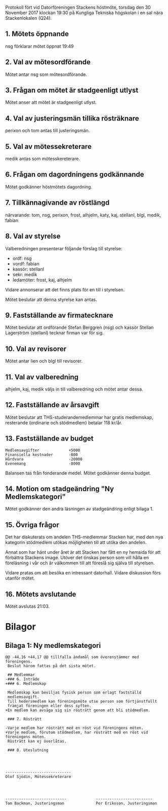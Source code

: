 <!--
.. title: Protokoll föreningsmöte 30 november
.. slug: fall-meeting-minutes
.. date: 2017-11-30 22:00:00 CEST
.. tags: meeting
.. description:
.. category: 2017
.. author: medik
-->

Protokoll fört vid Datorföreningen Stackens höstmöte, torsdag den 30 November
2017 klockan 19:30 på Kungliga Tekniska högskolan i en sal nära Stackenlokalen (Q24).

<!-- TEASER_END -->

## 1. Mötets öppnande
nsg förklarar mötet öppnat 19:49

## 2. Val av mötesordförande
Mötet antar nsg som mötesordförande.

## 3. Frågan om mötet är stadgeenligt utlyst
Mötet anser att mötet är stadgeenligt utlyst.

## 4. Val av justeringsmän tillika rösträknare
perixon och tom antas till justeringsmän.

## 5. Val av mötessekreterare
medik antas som mötesskereterare.

## 6. Frågan om dagordningens godkännande
Mötet godkänner höstmötets dagordning.

## 7. Tillkännagivande av röstlängd
närvarande: tom, nsg, perixon, frost, alhjelm, katy, kaj, stellanl, blgl, medik, fabian

## 8. Val av styrelse
Valberedningen presenterar följande förslag till styrelse:

* ordf: nsg
* vordf: fabian
* kassör: stellanl
* sekr: medik
* ledamöter: frost, kaj, alhjelm

Vidare annonserar att det finns plats för en till i styrelsen. 

Mötet beslutar att denna styrelse kan antas.

## 9. Fastställande av firmatecknare
Mötet beslutar att ordförande Stefan Berggren (nsg) och kassör Stellan Lagerström (stellanl) tecknar firman var för sig.

## 10. Val av revisorer
Mötet antar lien och blgl till revisorer.

## 11. Val av valberedning
alhjelm, kaj, medik väljs in till valberedning och mötet antar dessa.

## 12. Fastställande av årsavgift
Mötet beslutar att THS-studerandemedlemmar har gratis medlemskap, resterande (ordinarie och stödmedlem) betalar 118 kr/år. 

## 13. Fastställande av budget
```
Medlemsavgifter 			+5000
Finansiella kostnader 		-800
Hårdvara					-20000
Evenemang					-8000
```
Balansen tas från fonderande medel. Mötet godkänner denna budget.


## 14. Motion om stadgeändring "Ny Medlemskategori"
Mötet godkänner den andra läsningen av stadgeändring enligt bilaga 1.

## 15. Övriga frågor

Det har diskuterats om andelen THS-medlemmar Stacken har, med den nya kategorin stödmedlem utökas möjligheten till att utöka den andelen.

Annat som har hänt under året är att Stacken har fått en ny hemsida för att förbättra Stackens image. Utöver det önskas person som vill hålla en föreläsning i vår och är välkommen till att föreslå sig själva till styrelsen.

Vidare pratas om att besöka en intressant datorhall. Vidare diskussion förs utanför mötet.

## 16. Mötets avslutande
Mötet avslutas 21:03.

# Bilagor
## Bilaga 1: Ny medlemskategori

````
@@ -44,16 +44,17 @@ tillfalla ändamål som överenstämmer med föreningens.
 Beslut härom fattas på det sista mötet.

 ## Medlemmar
-### 6. Inträde
+### 6. Medlemskap

 Medlemskap kan beviljas fysisk person som erlagt fastställd
 medlemsavgift.
 Till hedersmedlem kan föreningsmöte utse person som förtjänstfullt
 främjat föreningen eller dess syften.
+En medlem kan avsäga sig sin rösträtt genom att bli stödmedlem.

 ### 7. Rösträtt

-Varje medlem har rösträtt med en röst vid föreningens möten.
+Varje medlem, förutom stödmedlem, har rösträtt med en röst vid föreningens möten.
 Rösträtt kan ej överlåtas.

 ### 8. Uteslutning
````

````



-----------------------------
Olof Sjödin, Mötessekreterare




---------------------------				-------------------------
Tom Backman, Justeringsman				Per Eriksson, Justeringsman

````
